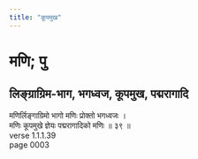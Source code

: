 ```yaml
---
title: "कूपमुख"
---
```


# मणि; पु
## लिङ्ग्राग्रिम-भाग, भगध्वज, कूपमुख, पद्मरागादि
मणिर्लिङ्गाग्रिमो भागो मणिः प्रोक्तो भगध्वजः ।<br />मणिः कूपमुखे ज्ञेयः पद्मरागादिको मणिः ॥ ३९ ॥<br />verse 1.1.1.39<br />page 0003

